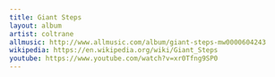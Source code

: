 ```yaml
---
title: Giant Steps
layout: album
artist: coltrane
allmusic: http://www.allmusic.com/album/giant-steps-mw0000604243
wikipedia: https://en.wikipedia.org/wiki/Giant_Steps
youtube: https://www.youtube.com/watch?v=xr0Tfng9SP0
---
```


<!-- https://www.youtube.com/watch?v=2kotK9FNEYU -->
